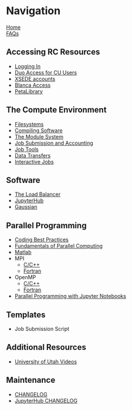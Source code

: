 # Navigation

[Home](Home)  
[FAQs](FAQs)

## Accessing RC Resources
- [Logging In](Logging-In)
- [Duo Access for CU Users](Duo-Access-For-CU-Users)
- [XSEDE accounts](XSEDE)
- [Blanca Access](Blanca-Access)  
- [PetaLibrary](PetaLibrary)

## The Compute Environment
- [Filesystems](Filesystems)
- [Compiling Software](Compiling-and-Linking)
- [The Module System](Loading-Modules)
- [Job Submission and Accounting](Job-Submissions)
- [Job Tools](Job-Tools)
- [Data Transfers](Data-Transfers)  
- [Interactive Jobs](Interactive-Jobs)

##  Software
- [The Load Balancer](The-Load-Balancer-Tool)
- [JupyterHub](JupyterHub)
- [Gaussian](Gaussian)

## Parallel Programming
- [Coding Best Practices](Coding-Best-Practices)
- [Fundamentals of Parallel Computing](Fundamentals-of-Parallel-Computing)
- [Matlab](Matlab-on-Summit)
- MPI
    + [C/C++](MPI-C)
    + [Fortran](MPI-Fortran)
- OpenMP 
    + [C/C++](OpenMP-C)
    + [Fortran](OpenMP-Fortran)
- [Parallel Programming with Jupyter Notebooks](Parallel-Programming-with-Jupyter-Notebooks)

## Templates
- Job Submission Script

## Additional Resources
- [University of Utah Videos](University-of-Utah-Videos)

## Maintenance
- [CHANGELOG](CHANGELOG)
- [JupyterHub CHANGELOG](JupyterHub-CHANGELOG)
